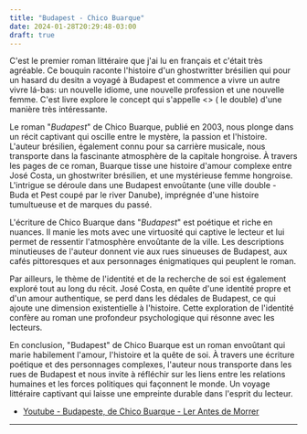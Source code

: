 ```yaml
---
title: "Budapest - Chico Buarque"
date: 2024-01-28T20:29:48-03:00
draft: true
---
```


C'est le premier roman littéraire que j'ai lu en français et c'était très agréable. Ce bouquin raconte l'histoire d'un ghostwritter brésilien qui pour un hasard du desitn a voyagé à Budapest et commence a vivre un autre vivre lá-bas: un nouvelle idiome, une nouvelle profession et une nouvelle femme. C'est livre explore le concept qui s'appelle <<Doppelganger>> ( le double) d'une manière très intéressante.

Le roman "*Budapest*" de Chico Buarque, publié en 2003, nous plonge dans un récit captivant qui oscille entre le mystère, la passion et l'histoire. L'auteur brésilien, également connu pour sa carrière musicale, nous transporte dans la fascinante atmosphère de la capitale hongroise. À travers les pages de ce roman, Buarque tisse une histoire d'amour complexe entre José Costa, un ghostwriter brésilien, et une mystérieuse femme hongroise. L'intrigue se déroule dans une Budapest envoûtante (une ville double - Buda et Pest coupé par le river Danube), imprégnée d'une histoire tumultueuse et de marques du passé.

L'écriture de Chico Buarque dans "*Budapest*" est poétique et riche en nuances. Il manie les mots avec une virtuosité qui captive le lecteur et lui permet de ressentir l'atmosphère envoûtante de la ville. Les descriptions minutieuses de l'auteur donnent vie aux rues sinueuses de Budapest, aux cafés pittoresques et aux personnages énigmatiques qui peuplent le roman.

Par ailleurs, le thème de l'identité et de la recherche de soi est également exploré tout au long du récit. José Costa, en quête d'une identité propre et d'un amour authentique, se perd dans les dédales de Budapest, ce qui ajoute une dimension existentielle à l'histoire. Cette exploration de l'identité confère au roman une profondeur psychologique qui résonne avec les lecteurs.

En conclusion, "Budapest" de Chico Buarque est un roman envoûtant qui marie habilement l'amour, l'histoire et la quête de soi. À travers une écriture poétique et des personnages complexes, l'auteur nous transporte dans les rues de Budapest et nous invite à réfléchir sur les liens entre les relations humaines et les forces politiques qui façonnent le monde. Un voyage littéraire captivant qui laisse une empreinte durable dans l'esprit du lecteur.

- [Youtube  - Budapeste, de Chico Buarque - Ler Antes de Morrer](https://www.youtube.com/watch?v=7XdFWCzKYF0) 

---







